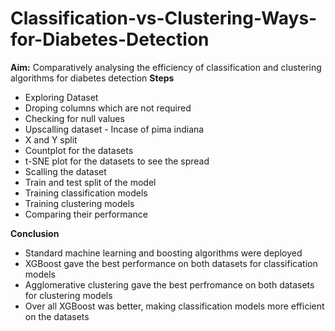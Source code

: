 # Classification-vs-Clustering-Ways-for-Diabetes-Detection
**Aim:** Comparatively analysing the efficiency of classification and clustering algorithms for diabetes detection
**Steps**
* Exploring Dataset
* Droping columns which are not required
* Checking for null values
* Upscalling dataset - Incase of pima indiana
* X and Y split
* Countplot for the datasets
* t-SNE plot for the datasets to see the spread
* Scalling the dataset
* Train and test split of the model
* Training classification models
* Training clustering models
* Comparing their performance

**Conclusion**
* Standard machine learning and boosting algorithms were deployed
* XGBoost gave the best performance on both datasets for classification models
* Agglomerative clustering gave the best perfromance on both datasets for clustering models
* Over all XGBoost was better, making classification models more efficient on the datasets
